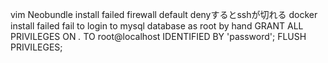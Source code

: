 
vim Neobundle install failed
firewall default denyするとsshが切れる
docker install failed
fail to login to mysql database as root
  by hand
  GRANT ALL PRIVILEGES ON *.* TO root@localhost IDENTIFIED BY 'password';
  FLUSH PRIVILEGES;

